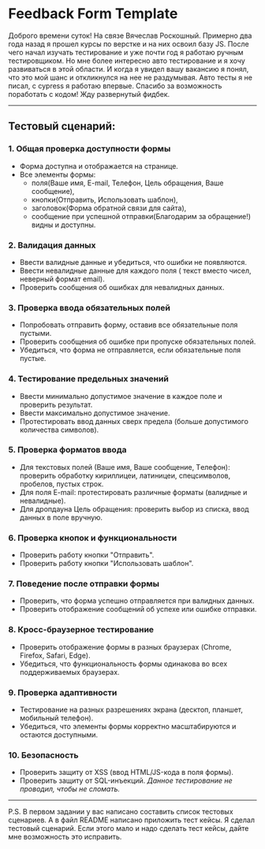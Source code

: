 # Feedback Form Template

Доброго времени суток! На связе Вячеслав Роскошный. Примерно два года назад я прошел курсы по верстке и на них освоил базу JS. После чего начал изучать тестирование и уже почти год я работаю ручным тестировщиком. Но мне более интересно авто тестирование и я хочу развиваться в этой области. И когда я увидел вашу вакансию я понял, что это мой шанс и откликнулся на нее не раздумывая. Авто тесты я не писал, с cypress я работаю впервые. Спасибо за возможность поработать с кодом! Жду развернутый фидбек.

---

## Тестовый сценарий:

### 1. Общая проверка доступности формы

- Форма доступна и отображается на странице.
- Все элементы формы: 
  - поля(Ваше имя, E-mail, Телефон, Цель обращения, Ваше сообщение), 
  - кнопки(Отправить, Использовать шаблон),
  - заголовок(Форма обратной связи для сайта), 
  - сообщение при успешной отправки(Благодарим за обращение!)
  видны и доступны.

### 2. Валидация данных

- Ввести валидные данные и убедиться, что ошибки не появляются.
- Ввести невалидные данные для каждого поля ( текст вместо чисел, неверный формат email).
- Проверить сообщения об ошибках для невалидных данных.

### 3. Проверка ввода обязательных полей

- Попробовать отправить форму, оставив все обязательные поля пустыми.
- Проверить сообщения об ошибке при пропуске обязательных полей.
- Убедиться, что форма не отправляется, если обязательные поля пустые.

### 4. Тестирование предельных значений

- Ввести минимально допустимое значение в каждое поле и проверить результат.
- Ввести максимально допустимое значение.
- Протестировать ввод данных сверх предела (больше допустимого количества символов).

### 5. Проверка форматов ввода

- Для текстовых полей (Ваше имя, Ваше сообщение, Tелефон): проверить обработку кириллицеи, латиницеи, спецсимволов, пробелов, пустых строк.
- Для поля E-mail: протестировать различные форматы (валидные и невалидные).
- Для дропдауна Цель обращения: проверить выбор из списка, ввод данных в поле вручную.

### 6. Проверка кнопок и функциональности

- Проверить работу кнопки "Отправить".
- Проверить работу кнопки "Использовать шаблон".

### 7. Поведение после отправки формы

- Проверить, что форма успешно отправляется при валидных данных.
- Проверить отображение сообщений об успехе или ошибке отправки.

### 8. Кросс-браузерное тестирование

- Проверить отображение формы в разных браузерах (Chrome, Firefox, Safari, Edge).
- Убедиться, что функциональность формы одинакова во всех поддерживаемых браузерах.

### 9. Проверка адаптивности

- Тестирование на разных разрешениях экрана (десктоп, планшет, мобильный телефон).
- Убедиться, что элементы формы корректно масштабируются и остаются доступными.

### 10. Безопасность

- Проверить защиту от XSS (ввод HTML/JS-кода в поля формы).
- Проверить защиту от SQL-инъекций.
  _Данное тестирование не проводил, чтобы не сломать._

---

P.S. В первом задании у вас написано составить список тестовых сценариев. А в файл README написано приложить тест кейсы. Я сделал тестовый сценарий. Если этого мало и надо сделать тест кейсы, дайте мне возможность это исправить.
